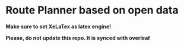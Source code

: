 # Route Planner based on open data

**Make sure to set XeLaTex as latex engine!**

**Please, do not update this repo. It is synced with overleaf**
